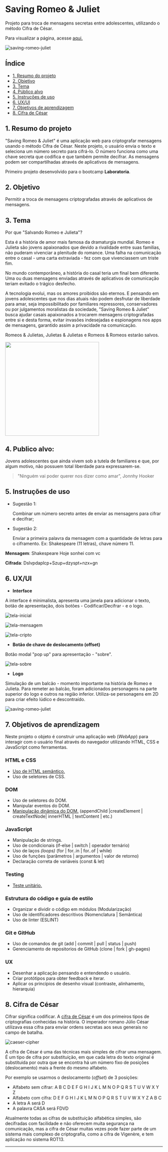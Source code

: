 # Saving Romeo & Juliet

Projeto para troca de mensagens secretas entre adolescentes, utilizando o método Cifra de César.

Para visualizar a página, acesse [aqui.](https://caroalvim.github.io/SAP006-cipher/)



![saving-romeo-juliet](https://github.com/caroAlvim/SAP006-cipher/blob/357c63e6a9d11a8d7e7cfee5cf63ea453a59c92e/src/img/Logo2.png)



## Índice

* [1. Resumo do projeto](#1-resumo-do-projeto)
* [2. Objetivo](#2-objetivo)
* [3. Tema](#3-tema)
* [4. Público alvo](#4-publico-alvo)
* [5. Instruções de uso](#5-instrucoes-de-uso)
* [6. UX/UI](#6-ux-ui)
* [7. Objetivos de aprendizagem](#7-objetivos-de-aprendizagem)
* [8. Cifra de César](#8-cifra-de-cesar)


## 1. Resumo do projeto

"Saving Romeo & Juliet" é uma aplicação web para criptografar mensagens usando o método Cifra de César. Neste projeto, o usuário envia o texto e seleciona um número secreto para cifrá-lo. O número funciona como uma chave secreta que codifica e  que também permite decifrar. As mensagens podem ser compartilhadas através de aplicativos de mensagens. 

Primeiro projeto desenvolvido para o bootcamp **Laboratoria**.


## 2. Objetivo

Permitir a troca de mensagens criptografadas através de aplicativos de mensagens.


## 3. Tema

Por que "Salvando Romeo e Julieta"?

Esta é a história de amor mais famosa da dramaturgia mundial. Romeo e Julieta são jovens apaixonados que devido a rivalidade entre suas familias, não puderam vivenciar a plenitude do romance. Uma falha na comunicação entre o casal - uma carta extraviada -  fez com que vivenciassem um triste fim. 

No mundo contemporâneo, a história do casal teria um final bem diferente. Uma ou duas mensagens enviadas através de aplicativos de comunicação teriam evitado o trágico desfecho.

A tecnologia evolui, mas os amores proibidos são eternos. E pensando em jovens adolescentes que nos dias atuais não podem desfrutar de liberdade para amar, seja impossibilitado por familiares repressores, conservadores ou por julgamentos moralistas da sociedade, "Saving Romeo & Juliet" busca ajudar casais apaixonados a trocarem mensagens criptografadas entre si e desta forma, evitar invasões indesejadas e espionagens nos apps de mensagens, garantido assim a privacidade na comunicação.

Romeos & Julietas, Julietas & Julietas e Romeos & Romeos estarão salvos.



<img align="center" src="img/romeo-julieta.gif" width="300"/>


## 4. Publico alvo:

Jovens adolescentes que ainda vivem sob a tutela de familiares e que, por algum motivo, não possuem total liberdade para expressarem-se. 

> "Ninguém vai poder querer nos dizer como amar",
> Jonnhy Hooker


## 5. Instruções de uso 

* Sugestão 1: 
    
    Combinar um número secreto antes de enviar as mensagens para cifrar e decifrar;

* Sugestão 2:

    Enviar a primeira palavra da mensagem com a quantidade de letras para o ciframento.
    Ex: Shakespeare (11 letras), chave número 11. 
    
**Mensagem**: Shakespeare Hoje sonhei com vc

**Cifrada**: Dslvpdaplcp+Szup+dzyspt+nzx+gn



## 6. UX/UI 

* **Interface**

A interface é minimalista, apresenta uma janela para adicionar o texto, botão de apresentação, dois botões - Codificar/Decifrar - e o logo.

![tela-inicial](https://github.com/caroAlvim/SAP006-cipher/blob/main/src/img/tela-inicial.png)

![tela-mensagem](https://github.com/caroAlvim/SAP006-cipher/blob/main/src/img/tela-msg.png)

![tela-cripto](https://github.com/caroAlvim/SAP006-cipher/blob/main/src/img/tela-cripto.png)

* **Botão de chave de deslocamento (offset)**

Botão modal "pop up" para apresentação - "sobre". 

![tela-sobre](https://github.com/caroAlvim/SAP006-cipher/blob/main/src/img/tela%20sobre.png)


* **Logo**

Simulação de um balcão - momento importante na história de Romeo e Julieta. Para remeter ao balcão, foram adicionados personagens na parte superior do logo e outros na região inferior.
Utiliza-se personagens em 2D para criar efeito lúdico e descontraído. 

![saving-romeo-juliet](https://github.com/caroAlvim/SAP006-cipher/blob/main/src/img/Logo1.png)


## 7. Objetivos de aprendizagem

Neste projeto o objeto é construir uma aplicação web (_WebApp_) para
interagir com o usuário final através do navegador utilizando HTML, CSS e
JavaScript como ferramentas.

### HTML e CSS

* [Uso de HTML semântico.](https://developer.mozilla.org/pt-BR/docs/Glossario/Semantica#Sem%C3%A2ntica_em_HTML)
* Uso de seletores de CSS.

### DOM

* Uso de seletores do DOM.
* Manipular eventos do DOM.
* [Manipulação dinâmica do DOM.](https://developer.mozilla.org/pt-BR/docs/DOM/Referencia_do_DOM/Introdu%C3%A7%C3%A3o)
(appendChild |createElement | createTextNode| innerHTML | textContent | etc.)

### JavaScript

* Manipulação de strings.
* Uso de condicionais (if-else | switch | operador ternário)
* Uso de laços _(loops)_ (for | for..in | for..of | while)
* Uso de funções (parâmetros | argumentos | valor de retorno)
* Declaração correta de variáveis (const & let)

### Testing

* [Teste unitário.](https://jestjs.io/docs/pt-BR/getting-started)

### Estrutura do código e guia de estilo

* Organizar e dividir o código em módulos (Modularização)
* Uso de identificadores descritivos (Nomenclatura | Semântica)
* Uso de linter (ESLINT)

### Git e GitHub

* Uso de comandos de git (add | commit | pull | status | push)
* Gerenciamento de repositorios de GitHub (clone | fork | gh-pages)

### UX

* Desenhar a aplicação pensando e entendendo o usuário.
* Criar protótipos para obter feedback e iterar.
* Aplicar os princípios de desenho visual (contraste, alinhamento, hierarquia)


## 8. Cifra de César

Cifrar significa codificar. A [cifra de
César](https://pt.wikipedia.org/wiki/Cifra_de_C%C3%A9sar) é um dos primeiros
tipos de criptografias conhecidas na história. O imperador romano Júlio César
utilizava essa cifra para enviar ordens secretas aos seus generais no campo de
batalha.

![caeser-cipher](https://user-images.githubusercontent.com/11894994/60990999-07ffdb00-a320-11e9-87d0-b7c291bc4cd1.png)


A cifra de César é uma das técnicas mais simples de cifrar uma mensagem. É um
tipo de cifra por substituição, em que cada letra do texto original é
substituida por outra que se encontra há um número fixo de posições
(deslocamento) mais a frente do mesmo alfabeto.

Por exemplo se usarmos o deslocamento (_offset_) de 3 posições:

* Alfabeto sem cifrar: A B C D E F G H I J K L M N O P Q R S T U V W X Y Z
* Alfabeto com cifra:  D E F G H I J K L M N O P Q R S T U V W X Y Z A B C
* A letra A será D
* A palavra CASA será FDVD

Atualmente todas as cifras de substituição alfabética simples, são decifradas
com facilidade e não oferecem muita segurança na comunicação, mas a cifra de César
muitas vezes pode fazer parte de um sistema mais complexo de criptografia, como
a cifra de Vigenère, e tem aplicação no sistema ROT13.

***
